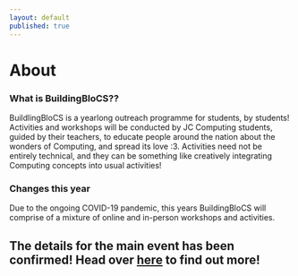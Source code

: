 ```yaml
---
layout: default
published: true
---
```


# About

### What is BuildingBloCS??
BuildlingBloCS is a yearlong outreach programme for students, by students! Activities and workshops will be conducted by JC Computing students, guided by their teachers, to educate people around the nation about the wonders of Computing, and spread its love :3. Activities need not be entirely technical, and they can be something like creatively integrating Computing concepts into usual activities!

### Changes this year
Due to the ongoing COVID-19 pandemic, this years BuildingBloCS will comprise of a mixture of online and in-person workshops and activities.

## The details for the main event has been confirmed! Head over <a href="/2020/events-and-workshops/">here</a> to find out more!
